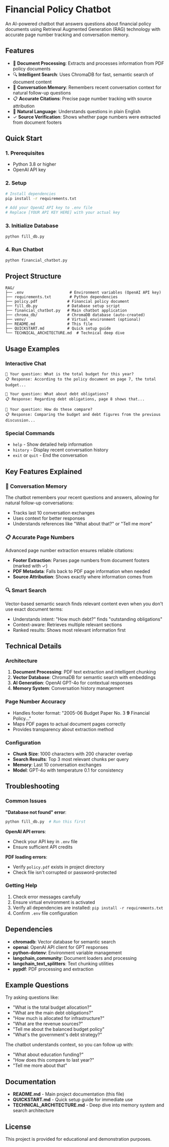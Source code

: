 # Financial Policy Chatbot

An AI-powered chatbot that answers questions about financial policy documents using Retrieval Augmented Generation (RAG) technology with accurate page number tracking and conversation memory.

## Features

- 📄 **Document Processing**: Extracts and processes information from PDF policy documents
- 🔍 **Intelligent Search**: Uses ChromaDB for fast, semantic search of document content
- 🧠 **Conversation Memory**: Remembers recent conversation context for natural follow-up questions
- 📋 **Accurate Citations**: Precise page number tracking with source attribution
- 💬 **Natural Language**: Understands questions in plain English
- ✓ **Source Verification**: Shows whether page numbers were extracted from document footers

## Quick Start

### 1. Prerequisites
- Python 3.8 or higher
- OpenAI API key

### 2. Setup
```bash
# Install dependencies
pip install -r requirements.txt

# Add your OpenAI API key to .env file
# Replace [YOUR API KEY HERE] with your actual key
```

### 3. Initialize Database
```bash
python fill_db.py
```

### 4. Run Chatbot
```bash
python financial_chatbot.py
```

## Project Structure

```
RAG/
├── .env                    # Environment variables (OpenAI API key)
├── requirements.txt        # Python dependencies
├── policy.pdf             # Financial policy document
├── fill_db.py             # Database setup script
├── financial_chatbot.py   # Main chatbot application
├── chroma_db/             # ChromaDB database (auto-created)
├── venv/                  # Virtual environment (optional)
├── README.md              # This file
├── QUICKSTART.md          # Quick setup guide
└── TECHNICAL_ARCHITECTURE.md  # Technical deep dive
```

## Usage Examples

### Interactive Chat
```
💬 Your question: What is the total budget for this year?
📋 Response: According to the policy document on page 7, the total budget...

💬 Your question: What about debt obligations?
📋 Response: Regarding debt obligations, page 8 shows that...

💬 Your question: How do these compare?
📋 Response: Comparing the budget and debt figures from the previous discussion...
```

### Special Commands
- `help` - Show detailed help information
- `history` - Display recent conversation history
- `exit` or `quit` - End the conversation

## Key Features Explained

### 🧠 **Conversation Memory**
The chatbot remembers your recent questions and answers, allowing for natural follow-up conversations:
- Tracks last 10 conversation exchanges
- Uses context for better responses
- Understands references like "What about that?" or "Tell me more"

### 📋 **Accurate Page Numbers**
Advanced page number extraction ensures reliable citations:
- **Footer Extraction**: Parses page numbers from document footers (marked with ✓)
- **PDF Metadata**: Falls back to PDF page information when needed
- **Source Attribution**: Shows exactly where information comes from

### 🔍 **Smart Search**
Vector-based semantic search finds relevant content even when you don't use exact document terms:
- Understands intent: "How much debt?" finds "outstanding obligations"
- Context-aware: Retrieves multiple relevant sections
- Ranked results: Shows most relevant information first

## Technical Details

### Architecture
1. **Document Processing**: PDF text extraction and intelligent chunking
2. **Vector Database**: ChromaDB for semantic search with embeddings
3. **AI Generation**: OpenAI GPT-4o for contextual responses
4. **Memory System**: Conversation history management

### Page Number Accuracy
- Handles footer format: "2005-06 Budget Paper No. 3 **9** Financial Policy..."
- Maps PDF pages to actual document pages correctly
- Provides transparency about extraction method

### Configuration
- **Chunk Size**: 1000 characters with 200 character overlap
- **Search Results**: Top 3 most relevant chunks per query
- **Memory**: Last 10 conversation exchanges
- **Model**: GPT-4o with temperature 0.1 for consistency

## Troubleshooting

### Common Issues

**"Database not found" error**:
```bash
python fill_db.py  # Run this first
```

**OpenAI API errors**:
- Check your API key in `.env` file
- Ensure sufficient API credits

**PDF loading errors**:
- Verify `policy.pdf` exists in project directory
- Check file isn't corrupted or password-protected

### Getting Help
1. Check error messages carefully
2. Ensure virtual environment is activated
3. Verify all dependencies are installed: `pip install -r requirements.txt`
4. Confirm `.env` file configuration

## Dependencies

- **chromadb**: Vector database for semantic search
- **openai**: OpenAI API client for GPT responses  
- **python-dotenv**: Environment variable management
- **langchain_community**: Document loaders and processing
- **langchain_text_splitters**: Text chunking utilities
- **pypdf**: PDF processing and extraction

## Example Questions

Try asking questions like:
- "What is the total budget allocation?"
- "What are the main debt obligations?"
- "How much is allocated for infrastructure?"
- "What are the revenue sources?"
- "Tell me about the balanced budget policy"
- "What's the government's debt strategy?"

The chatbot understands context, so you can follow up with:
- "What about education funding?"
- "How does this compare to last year?"
- "Tell me more about that"

## Documentation

- **README.md** - Main project documentation (this file)
- **QUICKSTART.md** - Quick setup guide for immediate use
- **TECHNICAL_ARCHITECTURE.md** - Deep dive into memory system and search architecture

## License

This project is provided for educational and demonstration purposes.
